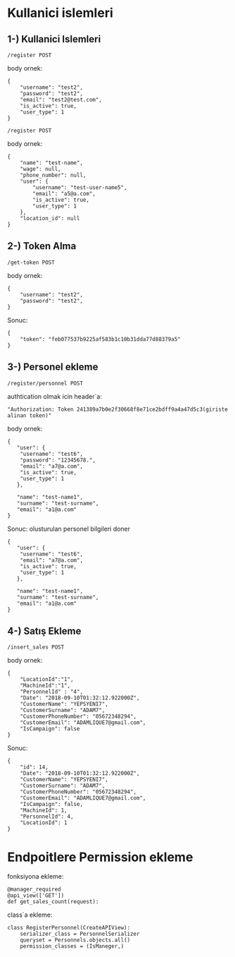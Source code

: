 # Kullanici islemleri
## 1-) Kullanici Islemleri

```
/register POST
```
body ornek:
```
{
    "username": "test2",
    "password": "test2",
    "email": "test2@test.com",
    "is_active": true,
    "user_type": 1
}
```

```
/register POST
```
body ornek:
```
{
    "name": "test-name",
    "wage": null,
    "phone_number": null,
    "user": {
        "username": "test-user-name5",
        "email": "a5@a.com",
        "is_active": true,
        "user_type": 1
    },
    "location_id": null
}
```
## 2-) Token Alma

```
/get-token POST
```
body ornek:
```
{
    "username": "test2",
    "password": "test2",
}
```
Sonuc:
```
{
    "token": "feb077537b9225af583b1c10b31dda77d88379a5"
}
```

## 3-) Personel ekleme

```
/register/personnel POST
```
authtication olmak icin header`a:
```
"Authorization: Token 241389a7b0e2f30668f8e71ce2bdff9a4a47d5c3(giriste alinan token)"
```
body ornek:
```
{
   "user": {
	"username": "test6",
	"password": "12345678.",
	"email": "a7@a.com",
	"is_active": true,
	"user_type": 1
   },
   
   "name": "test-name1",
   "surname": "test-surname",
   "email": "a1@a.com"
}
```
Sonuc: olusturulan personel bilgileri doner
```
{
   "user": {
	"username": "test6",
	"email": "a7@a.com",
	"is_active": true,
	"user_type": 1
   },
   
   "name": "test-name1",
   "surname": "test-surname",
   "email": "a1@a.com"
}
```

## 4-) Satış Ekleme

```
/insert_sales POST
```
body ornek:
```       
{
    "LocationId":"1",
    "MachineId":"1",
    "PersonnelId" : "4",
    "Date": "2018-09-10T01:32:12.922000Z",
    "CustomerName": "YEPSYENI7",
    "CustomerSurname": "ADAM7",
    "CustomerPhoneNumber": "05672348294",
    "CustomerEmail": "ADAMLIQUE7@gmail.com",
    "IsCampaign": false
}
```
Sonuc:
```
{
    "id": 14,
    "Date": "2018-09-10T01:32:12.922000Z",
    "CustomerName": "YEPSYENI7",
    "CustomerSurname": "ADAM7",
    "CustomerPhoneNumber": "05672348294",
    "CustomerEmail": "ADAMLIQUE7@gmail.com",
    "IsCampaign": false,
    "MachineId": 1,
    "PersonnelId": 4,
    "LocationId": 1
}
```

# Endpoitlere Permission ekleme

fonksiyona ekleme:
```
@manager_required
@api_view(['GET'])
def get_sales_count(request):
```
class`a ekleme:
```
class RegisterPersonnel(CreateAPIView):
    serializer_class = PersonnelSerializer
    queryset = Personnels.objects.all()
    permission_classes = (IsManeger,)
```
